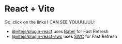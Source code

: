 # React + Vite
Go, click on the links
I CAN SEE YOUUUUUU:

- [@vitejs/plugin-react](https://www.youtube.com/watch?v=dQw4w9WgXcQ&pp=ygUJcmljayByb2xs) uses [Babel](https://babeljs.io/) for Fast Refresh
- [@vitejs/plugin-react-swc](https://youtu.be/cBT2Oew5MLs?si=oj2bW2NDA-1GNy2N&t=39) uses [SWC](https://swc.rs/) for Fast Refresh
